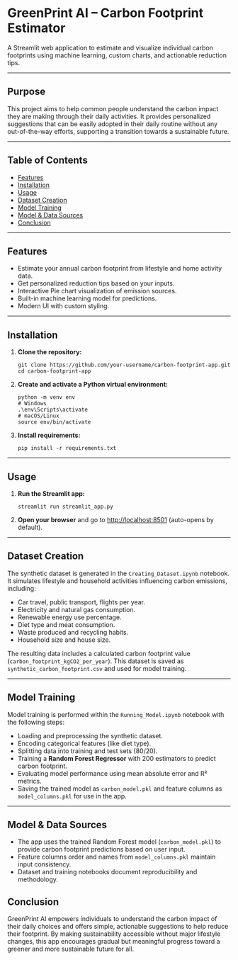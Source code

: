 # GreenPrint AI – Carbon Footprint Estimator

A Streamlit web application to estimate and visualize individual carbon footprints using machine learning, custom charts, and actionable reduction tips.

---

## Purpose

This project aims to help common people understand the carbon impact they are making through their daily activities. It provides personalized suggestions that can be easily adopted in their daily routine without any out-of-the-way efforts, supporting a transition towards a sustainable future.

---

## Table of Contents

- [Features](#features)
- [Installation](#installation)
- [Usage](#usage)
- [Dataset Creation](#dataset-creation)
- [Model Training](#model-training)
- [Model & Data Sources](#model--data-sources)
- [Conclusion](#conclusion)

---

## Features

- Estimate your annual carbon footprint from lifestyle and home activity data.
- Get personalized reduction tips based on your inputs.
- Interactive Pie chart visualization of emission sources.
- Built-in machine learning model for predictions.
- Modern UI with custom styling.

---

## Installation

1. **Clone the repository:**

    ```
    git clone https://github.com/your-username/carbon-footprint-app.git
    cd carbon-footprint-app
    ```

2. **Create and activate a Python virtual environment:**

    ```
    python -m venv env
    # Windows
    .\env\Scripts\activate
    # macOS/Linux
    source env/bin/activate
    ```

3. **Install requirements:**

    ```
    pip install -r requirements.txt
    ```

---

## Usage

1. **Run the Streamlit app:**

    ```
    streamlit run streamlit_app.py
    ```

2. **Open your browser** and go to [http://localhost:8501](http://localhost:8501) (auto-opens by default).

---

## Dataset Creation

The synthetic dataset is generated in the `Creating_Dataset.ipynb` notebook. It simulates lifestyle and household activities influencing carbon emissions, including:

- Car travel, public transport, flights per year.
- Electricity and natural gas consumption.
- Renewable energy use percentage.
- Diet type and meat consumption.
- Waste produced and recycling habits.
- Household size and house size.

The resulting data includes a calculated carbon footprint value (`carbon_footprint_kgCO2_per_year`). This dataset is saved as `synthetic_carbon_footprint.csv` and used for model training.

---

## Model Training

Model training is performed within the `Running_Model.ipynb` notebook with the following steps:

- Loading and preprocessing the synthetic dataset.
- Encoding categorical features (like diet type).
- Splitting data into training and test sets (80/20).
- Training a **Random Forest Regressor** with 200 estimators to predict carbon footprint.
- Evaluating model performance using mean absolute error and R² metrics.
- Saving the trained model as `carbon_model.pkl` and feature columns as `model_columns.pkl` for use in the app.

---

## Model & Data Sources

- The app uses the trained Random Forest model (`carbon_model.pkl`) to provide carbon footprint predictions based on user input.
- Feature columns order and names from `model_columns.pkl` maintain input consistency.
- Dataset and training notebooks document reproducibility and methodology.

## Conclusion
GreenPrint AI empowers individuals to understand the carbon impact of their daily choices and offers simple, actionable suggestions to help reduce their footprint. By making sustainability accessible without major lifestyle changes, this app encourages gradual but meaningful progress toward a greener and more sustainable future for all.











